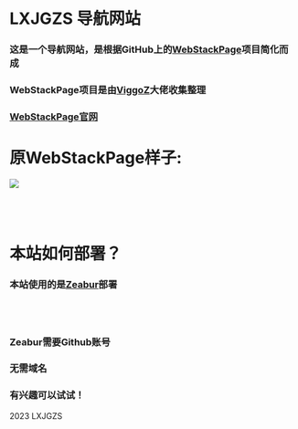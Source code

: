 # LXJGZS 导航网站
### 这是一个导航网站，是根据GitHub上的[WebStackPage](https://github.com/WebStackPage/WebStackPage.github.io)项目简化而成
### WebStackPage项目是由[ViggoZ](https://www.viggoz.com)大佬收集整理
### [WebStackPage官网](https://www.webstack.cc)
# 原WebStackPage样子:
![](https://camo.githubusercontent.com/cd5db39ba59752822b7770d5074571fc4db1660af9066dfdb9953ff53ed7195e/687474703a2f2f7777772e776562737461636b2e63632f6173736574732f696d616765732f707265766965772e676966)
##### <br><br>
# 本站如何部署？

### 本站使用的是[Zeabur](https://dash.zeabur.com/)部署
##### <br><br>
### Zeabur需要Github账号
### 无需域名
### 有兴趣可以试试！


2023 LXJGZS
